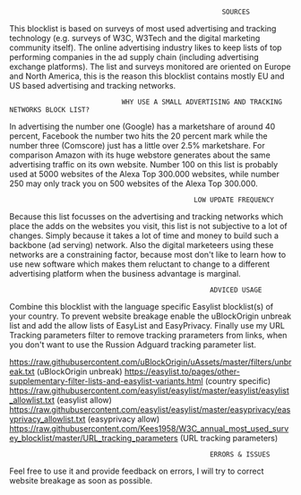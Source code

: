                                                          SOURCES
This blocklist is based on surveys of most used advertising and tracking technology (e.g. surveys of W3C, W3Tech and the
digital marketing community itself). The online advertising industry likes to keep lists of top performing companies in
the ad supply chain (including advertising exchange platforms). The list and surveys monitored are oriented on Europe and 
North America, this is the reason this blocklist contains mostly EU and US based advertising and tracking networks. 

                                WHY USE A SMALL ADVERTISING AND TRACKING NETWORKS BLOCK LIST? 
In advertising the number one (Google) has a marketshare of around 40 percent, Facebook the number two hits the 20 percent mark 
while the number three (Comscore) just has a little over 2.5% marketshare. For comparison Amazon with its huge webstore generates 
about the same advertising traffic on its own website. Number 100 on this list is probably used at 5000 websites of the Alexa 
Top 300.000 websites, while number 250 may only track you on 500 websites of the Alexa Top 300.000. 

                                                  LOW UPDATE FREQUENCY
Because this list focusses on the advertising and tracking networks which place the adds on the websites you visit, this list 
is not subjective to a lot of changes. Simply because it takes a lot of time and money to build such a backbone (ad serving) 
network. Also the digital marketeers using these networks are a constraining factor, because most don't like to learn how to
use new software which makes them reluctant to change to a different advertising platform when the business advantage is marginal.

                                                      ADVICED USAGE 
Combine this blocklist with the language specific Easylist blocklist(s) of your country. To prevent website breakage enable 
the uBlockOrigin unbreak list and add the allow lists of EasyList and EasyPrivacy. Finally use my URL Tracking parameters filter 
to remove tracking prarameters from links, when you don't want to use the Russion Adguard tracking parameter list.

https://raw.githubusercontent.com/uBlockOrigin/uAssets/master/filters/unbreak.txt (uBlockOrigin unbreak) 
https://easylist.to/pages/other-supplementary-filter-lists-and-easylist-variants.html  (country specific) 
https://raw.githubusercontent.com/easylist/easylist/master/easylist/easylist_allowlist.txt (easylist allow)
https://raw.githubusercontent.com/easylist/easylist/master/easyprivacy/easyprivacy_allowlist.txt (easyprivacy allow)
https://raw.githubusercontent.com/Kees1958/W3C_annual_most_used_survey_blocklist/master/URL_tracking_parameters (URL tracking parameters)


                                                      ERRORS & ISSUES
Feel free to use it and provide feedback on errors, I will try to correct website breakage as soon as possible.  
